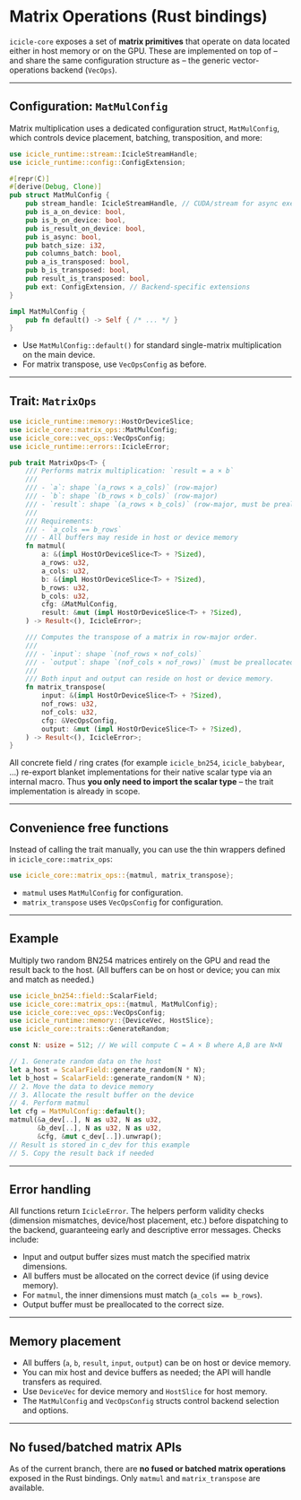 # Matrix Operations (Rust bindings)

`icicle-core` exposes a set of **matrix primitives** that operate on data located either in host memory or on the GPU. These are implemented on top of – and share the same configuration structure as – the generic vector-operations backend (`VecOps`).

---
## Configuration: `MatMulConfig`

Matrix multiplication uses a dedicated configuration struct, `MatMulConfig`, which controls device placement, batching, transposition, and more:

```rust
use icicle_runtime::stream::IcicleStreamHandle;
use icicle_runtime::config::ConfigExtension;

#[repr(C)]
#[derive(Debug, Clone)]
pub struct MatMulConfig {
    pub stream_handle: IcicleStreamHandle, // CUDA/stream for async execution
    pub is_a_on_device: bool,
    pub is_b_on_device: bool,
    pub is_result_on_device: bool,
    pub is_async: bool,
    pub batch_size: i32,
    pub columns_batch: bool,
    pub a_is_transposed: bool,
    pub b_is_transposed: bool,
    pub result_is_transposed: bool,
    pub ext: ConfigExtension, // Backend-specific extensions
}

impl MatMulConfig {
    pub fn default() -> Self { /* ... */ }
}
```

- Use `MatMulConfig::default()` for standard single-matrix multiplication on the main device.
- For matrix transpose, use `VecOpsConfig` as before.

---
## Trait: `MatrixOps`

```rust
use icicle_runtime::memory::HostOrDeviceSlice;
use icicle_core::matrix_ops::MatMulConfig;
use icicle_core::vec_ops::VecOpsConfig;
use icicle_runtime::errors::IcicleError;

pub trait MatrixOps<T> {
    /// Performs matrix multiplication: `result = a × b`
    ///
    /// - `a`: shape `(a_rows × a_cols)` (row-major)
    /// - `b`: shape `(b_rows × b_cols)` (row-major)
    /// - `result`: shape `(a_rows × b_cols)` (row-major, must be preallocated)
    ///
    /// Requirements:
    /// - `a_cols == b_rows`
    /// - All buffers may reside in host or device memory
    fn matmul(
        a: &(impl HostOrDeviceSlice<T> + ?Sized),
        a_rows: u32,
        a_cols: u32,
        b: &(impl HostOrDeviceSlice<T> + ?Sized),
        b_rows: u32,
        b_cols: u32,
        cfg: &MatMulConfig,
        result: &mut (impl HostOrDeviceSlice<T> + ?Sized),
    ) -> Result<(), IcicleError>;

    /// Computes the transpose of a matrix in row-major order.
    ///
    /// - `input`: shape `(nof_rows × nof_cols)`
    /// - `output`: shape `(nof_cols × nof_rows)` (must be preallocated)
    ///
    /// Both input and output can reside on host or device memory.
    fn matrix_transpose(
        input: &(impl HostOrDeviceSlice<T> + ?Sized),
        nof_rows: u32,
        nof_cols: u32,
        cfg: &VecOpsConfig,
        output: &mut (impl HostOrDeviceSlice<T> + ?Sized),
    ) -> Result<(), IcicleError>;
}
```

All concrete field / ring crates (for example `icicle_bn254`, `icicle_babybear`, …) re-export blanket implementations for their native scalar type via an internal macro.  Thus **you only need to import the scalar type** – the trait implementation is already in scope.

---
## Convenience free functions

Instead of calling the trait manually, you can use the thin wrappers defined in `icicle_core::matrix_ops`:

```rust
use icicle_core::matrix_ops::{matmul, matrix_transpose};
```

- `matmul` uses `MatMulConfig` for configuration.
- `matrix_transpose` uses `VecOpsConfig` for configuration.

---
## Example

Multiply two random BN254 matrices entirely on the GPU and read the result back to the host. (All buffers can be on host or device; you can mix and match as needed.)

```rust
use icicle_bn254::field::ScalarField;
use icicle_core::matrix_ops::{matmul, MatMulConfig};
use icicle_core::vec_ops::VecOpsConfig;
use icicle_runtime::memory::{DeviceVec, HostSlice};
use icicle_core::traits::GenerateRandom;

const N: usize = 512; // We will compute C = A × B where A,B are N×N

// 1. Generate random data on the host
let a_host = ScalarField::generate_random(N * N);
let b_host = ScalarField::generate_random(N * N);
// 2. Move the data to device memory
// 3. Allocate the result buffer on the device
// 4. Perform matmul
let cfg = MatMulConfig::default();
matmul(&a_dev[..], N as u32, N as u32,
       &b_dev[..], N as u32, N as u32,
       &cfg, &mut c_dev[..]).unwrap();
// Result is stored in c_dev for this example
// 5. Copy the result back if needed
```

---
## Error handling
All functions return `IcicleError`. The helpers perform validity checks (dimension mismatches, device/host placement, etc.) before dispatching to the backend, guaranteeing early and descriptive error messages. Checks include:
- Input and output buffer sizes must match the specified matrix dimensions.
- All buffers must be allocated on the correct device (if using device memory).
- For `matmul`, the inner dimensions must match (`a_cols == b_rows`).
- Output buffer must be preallocated to the correct size.

---
## Memory placement
- All buffers (`a`, `b`, `result`, `input`, `output`) can be on host or device memory.
- You can mix host and device buffers as needed; the API will handle transfers as required.
- Use `DeviceVec` for device memory and `HostSlice` for host memory.
- The `MatMulConfig` and `VecOpsConfig` structs control backend selection and options.

---
## No fused/batched matrix APIs
As of the current branch, there are **no fused or batched matrix operations** exposed in the Rust bindings. Only `matmul` and `matrix_transpose` are available. 